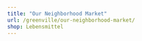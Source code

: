 ```yaml
---
title: "Our Neighborhood Market"
url: /greenville/our-neighborhood-market/
shop: Lebensmittel
---
```


